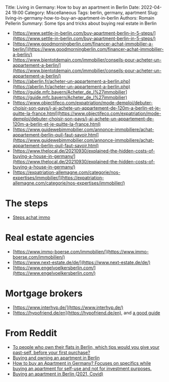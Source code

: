 Title: Living in Germany: How to buy an apartment in Berlin
Date: 2022-04-24 19:00
Category: Miscellaneous
Tags: berlin, germany, apartment
Slug: living-in-germany-how-to-buy-an-apartment-in-berlin
Authors: Romain Pellerin
Summary: Some tips and tricks about buying real estate in Berlin

- [https://www.settle-in-berlin.com/buy-apartment-berlin-in-5-steps/](https://www.settle-in-berlin.com/buy-apartment-berlin-in-5-steps/)
- [https://www.goodmorningberlin.com/financer-achat-immobilier-a-berlin/](https://www.goodmorningberlin.com/financer-achat-immobilier-a-berlin/)
- [https://www.bientotdemain.com/immobilier/conseils-pour-acheter-un-appartement-a-berlin/](https://www.bientotdemain.com/immobilier/conseils-pour-acheter-un-appartement-a-berlin/)
- [https://aberlin.fr/acheter-un-appartement-a-berlin.php](https://aberlin.fr/acheter-un-appartement-a-berlin.php)
- [https://guide.mfc.bayern/Acheter_de_l%27immobilier](https://guide.mfc.bayern/Acheter_de_l%27immobilier)
- [https://www.objectifeco.com/expatriation/mode-demploi/debuter-choisir-son-pays/j-ai-achete-un-appartement-de-120m-a-berlin-et-je-quitte-la-france.html](https://www.objectifeco.com/expatriation/mode-demploi/debuter-choisir-son-pays/j-ai-achete-un-appartement-de-120m-a-berlin-et-je-quitte-la-france.html)
- [https://www.guidewebimmobilier.com/annonce-immobiliere/achat-appartement-berlin-quil-faut-savoir.html](https://www.guidewebimmobilier.com/annonce-immobiliere/achat-appartement-berlin-quil-faut-savoir.html)
- [https://www.thelocal.de/20210930/explained-the-hidden-costs-of-buying-a-house-in-germany/](https://www.thelocal.de/20210930/explained-the-hidden-costs-of-buying-a-house-in-germany/)
- [https://expatriation-allemagne.com/categorie/nos-expertises/immobilier/](https://expatriation-allemagne.com/categorie/nos-expertises/immobilier/)

# The steps

- [Steps achat immo](https://www.youtube.com/watch?v=8lN4lKSqFSM)

# Real estate agencies

- [https://www.immo-boerse.com/immobilien/](https://www.immo-boerse.com/immobilien/)
- [https://www.next-estate.de/de/](https://www.next-estate.de/de/)
- [https://www.engelvoelkersberlin.com/](https://www.engelvoelkersberlin.com/)

# Mortgage brokers

- [https://www.interhyp.de/](https://www.interhyp.de/)
- [https://hypofriend.de/en](https://hypofriend.de/en), and [a good guide](https://hypofriend.de/en/buy-apartment-berlin.afb)

# From Reddit

- [To people who own their flats in Berlin, which tips would you give your past-self, before your first purchase?](https://www.reddit.com/r/berlin/comments/pgfd3z/to_people_who_own_their_flats_in_berlin_which/)
- [Buying and owning an apartment in Berlin](https://www.reddit.com/r/eupersonalfinance/comments/uhccds/buying_and_owning_an_apartment_in_berlin/)
- [How to buy an Apartment in Germany? Focuses on specifics while buying an apartment for self-use and not for investment purposes.](https://www.reddit.com/r/berlin/comments/n5c5jl/how_to_buy_an_apartment_in_germany_focuses_on/)
- [Buying an apartment in Berlin (2021, Covid)](https://www.reddit.com/r/berlin/comments/m2ldbw/buying_an_apartment_in_berlin_2021_covid/)
